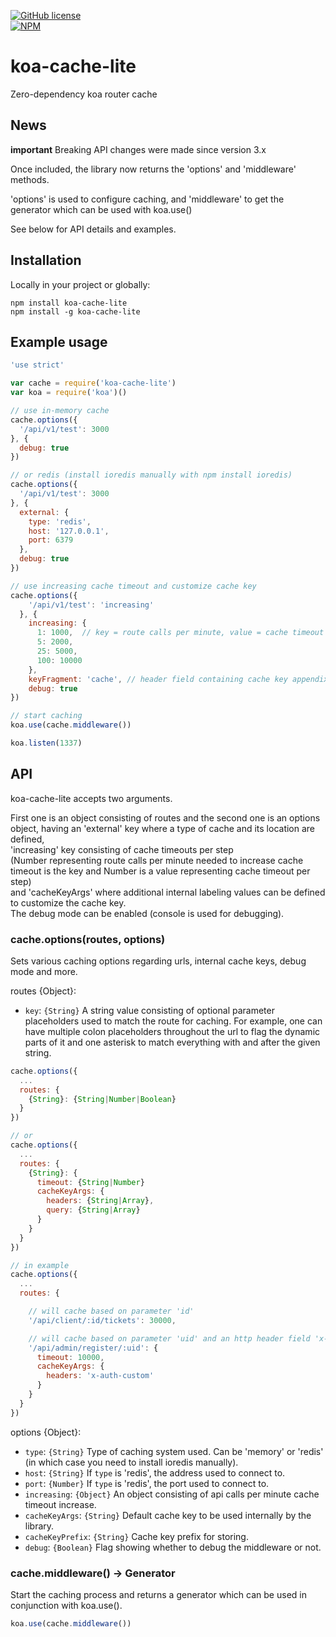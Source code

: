 [![GitHub license](https://img.shields.io/github/license/mashape/apistatus.svg)](https://github.com/mkozjak/koa-cache-lite/blob/master/LICENSE)  
[![NPM](https://nodei.co/npm/koa-cache-lite.png?downloads=true&downloadRank=true&stars=true)](https://nodei.co/npm/koa-cache-lite/)

# koa-cache-lite

Zero-dependency koa router cache

## News

**important** Breaking API changes were made since version 3.x

Once included, the library now returns the 'options' and 'middleware' methods.

'options' is used to configure caching, and 'middleware' to get the generator which can be used with koa.use()

See below for API details and examples.

## Installation

Locally in your project or globally:

```
npm install koa-cache-lite
npm install -g koa-cache-lite
```

## Example usage

```js
'use strict'

var cache = require('koa-cache-lite')
var koa = require('koa')()

// use in-memory cache
cache.options({
  '/api/v1/test': 3000
}, {
  debug: true
})

// or redis (install ioredis manually with npm install ioredis)
cache.options({
  '/api/v1/test': 3000
}, {
  external: {
    type: 'redis',
    host: '127.0.0.1',
    port: 6379
  },
  debug: true
})

// use increasing cache timeout and customize cache key
cache.options({
    '/api/v1/test': 'increasing'
  }, {
    increasing: {
      1: 1000,  // key = route calls per minute, value = cache timeout
      5: 2000,
      25: 5000,
      100: 10000
    },
    keyFragment: 'cache', // header field containing cache key appendix
    debug: true
})

// start caching
koa.use(cache.middleware())

koa.listen(1337)
```

## API

koa-cache-lite accepts two arguments.  

First one is an object consisting of routes and the second one is an options object, having an 'external' key where a type of cache and its location are defined,  
'increasing' key consisting of cache timeouts per step  
(Number representing route calls per minute needed to increase cache timeout is the key and Number is a value representing cache timeout per step)  
and 'cacheKeyArgs' where additional internal labeling values can be defined to customize the cache key.  
The debug mode can be enabled (console is used for debugging).

### cache.options(routes, options)

Sets various caching options regarding urls, internal cache keys, debug mode and more.

routes {Object}:

* `key`: `{String}` A string value consisting of optional parameter placeholders used to match the route for caching.
For example, one can have multiple colon placeholders throughout the url to flag the dynamic parts of it and one asterisk to match everything with and after the given string.

```js
cache.options({
  ...
  routes: {
    {String}: {String|Number|Boolean}
  }
})

// or
cache.options({
  ...
  routes: {
    {String}: {
      timeout: {String|Number}
      cacheKeyArgs: {
        headers: {String|Array},
        query: {String|Array}
      }
    }
  }
})

// in example
cache.options({
  ...
  routes: {

    // will cache based on parameter 'id'
    '/api/client/:id/tickets': 30000,

    // will cache based on parameter 'uid' and an http header field 'x-auth-custom'
    '/api/admin/register/:uid': {
      timeout: 10000,
      cacheKeyArgs: {
        headers: 'x-auth-custom'
      }
    }
  }
})
```

options {Object}:

* `type`: `{String}` Type of caching system used. Can be 'memory' or 'redis' (in which case you need to install ioredis manually).
* `host`: `{String}` If `type` is 'redis', the address used to connect to.
* `port`: `{Number}` If `type` is 'redis', the port used to connect to.
* `increasing`: `{Object}` An object consisting of api calls per minute cache timeout increase.
* `cacheKeyArgs`: `{String}` Default cache key to be used internally by the library.
* `cacheKeyPrefix`: `{String}` Cache key prefix for storing.
* `debug`: `{Boolean}` Flag showing whether to debug the middleware or not.

### cache.middleware() -> Generator

Start the caching process and returns a generator which can be used in conjunction with koa.use().

```js
koa.use(cache.middleware())
```
